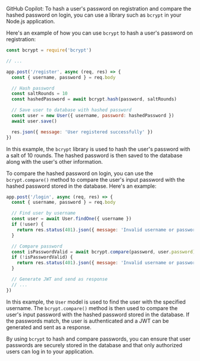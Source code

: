 GitHub Copilot: To hash a user's password on registration and compare the hashed password on login, you can use a library such as `bcrypt` in your Node.js application.

Here's an example of how you can use `bcrypt` to hash a user's password on registration:

```javascript
const bcrypt = require('bcrypt')

// ...

app.post('/register', async (req, res) => {
  const { username, password } = req.body

  // Hash password
  const saltRounds = 10
  const hashedPassword = await bcrypt.hash(password, saltRounds)

  // Save user to database with hashed password
  const user = new User({ username, password: hashedPassword })
  await user.save()

  res.json({ message: 'User registered successfully' })
})
```

In this example, the `bcrypt` library is used to hash the user's password with a salt of 10 rounds. The hashed password is then saved to the database along with the user's other information.

To compare the hashed password on login, you can use the `bcrypt.compare()` method to compare the user's input password with the hashed password stored in the database. Here's an example:

```javascript
app.post('/login', async (req, res) => {
  const { username, password } = req.body

  // Find user by username
  const user = await User.findOne({ username })
  if (!user) {
    return res.status(401).json({ message: 'Invalid username or password' })
  }

  // Compare password
  const isPasswordValid = await bcrypt.compare(password, user.password)
  if (!isPasswordValid) {
    return res.status(401).json({ message: 'Invalid username or password' })
  }

  // Generate JWT and send as response
  // ...
})
```

In this example, the `User` model is used to find the user with the specified username. The `bcrypt.compare()` method is then used to compare the user's input password with the hashed password stored in the database. If the passwords match, the user is authenticated and a JWT can be generated and sent as a response.

By using `bcrypt` to hash and compare passwords, you can ensure that user passwords are securely stored in the database and that only authorized users can log in to your application.
